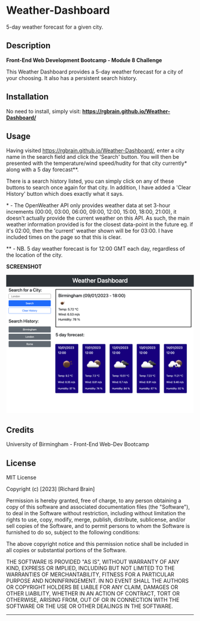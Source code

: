 # Weather-Dashboard
5-day weather forecast for a given city.

## Description

**Front-End Web Development Bootcamp - Module 8 Challenge**

This Weather Dashboard provides a 5-day weather forecast for a city of your choosing.  It also has a persistent search history. 

## Installation

No need to install, simply visit:  **https://rgbrain.github.io/Weather-Dashboard/**

## Usage

Having visited https://rgbrain.github.io/Weather-Dashboard/, enter a city name in the search field and click the 'Search' button.  You will then be presented with the temperature/wind speed/hudity for that city currently\* along with a 5 day forecast\**.

There is a search history listed, you can simply click on any of these buttons to search once again for that city.  In addition, I have added a 'Clear History' button which does exactly what it says.

\* - The OpenWeather API only provides weather data at set 3-hour increments (00:00, 03:00, 06:00, 09:00, 12:00, 15:00, 18:00, 21:00), it doesn't actually provide the current weather on this API.  As such, the main weather information provided is for the closest data-point in the future eg. if it's 02:00, then the 'current' weather shown will be for 03:00.  I have included times on the page so that this is clear.

\** - NB. 5 day weather forecast is for 12:00 GMT each day, regardless of the location of the city.


**SCREENSHOT**

   ![Project Screenshot](assets/images/screenshot.png)


## Credits

University of Birmingham - Front-End Web-Dev Bootcamp

## License

MIT License

Copyright (c) [2023] [Richard Brain]

Permission is hereby granted, free of charge, to any person obtaining a copy
of this software and associated documentation files (the "Software"), to deal
in the Software without restriction, including without limitation the rights
to use, copy, modify, merge, publish, distribute, sublicense, and/or sell
copies of the Software, and to permit persons to whom the Software is
furnished to do so, subject to the following conditions:

The above copyright notice and this permission notice shall be included in all
copies or substantial portions of the Software.

THE SOFTWARE IS PROVIDED "AS IS", WITHOUT WARRANTY OF ANY KIND, EXPRESS OR
IMPLIED, INCLUDING BUT NOT LIMITED TO THE WARRANTIES OF MERCHANTABILITY,
FITNESS FOR A PARTICULAR PURPOSE AND NONINFRINGEMENT. IN NO EVENT SHALL THE
AUTHORS OR COPYRIGHT HOLDERS BE LIABLE FOR ANY CLAIM, DAMAGES OR OTHER
LIABILITY, WHETHER IN AN ACTION OF CONTRACT, TORT OR OTHERWISE, ARISING FROM,
OUT OF OR IN CONNECTION WITH THE SOFTWARE OR THE USE OR OTHER DEALINGS IN THE
SOFTWARE.


---


